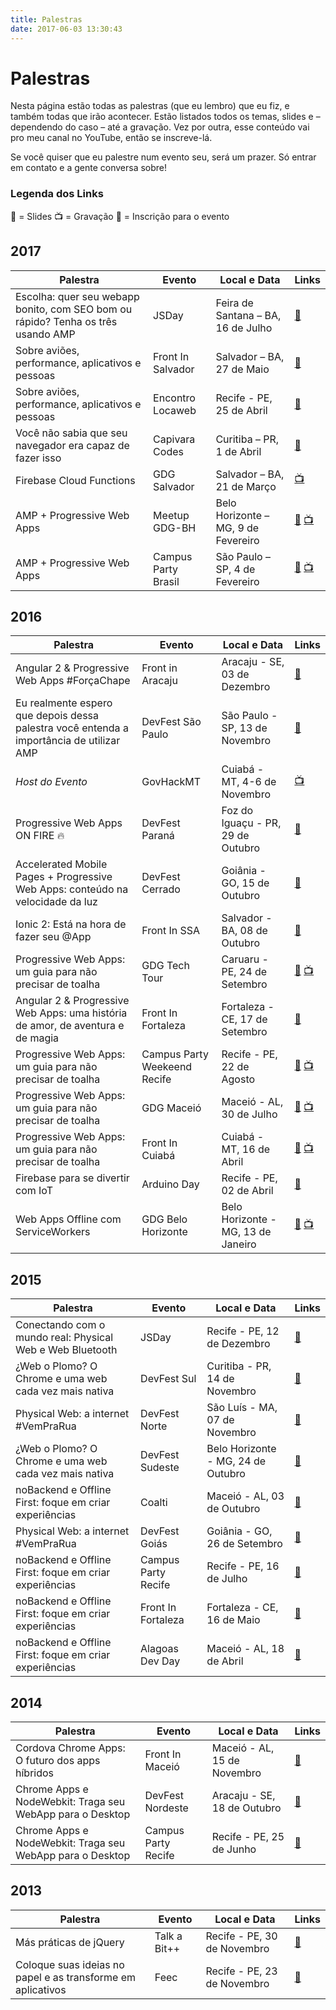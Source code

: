 ```yaml
---
title: Palestras
date: 2017-06-03 13:30:43
---
```


# Palestras

Nesta página estão todas as palestras (que eu lembro) que eu fiz, e também todas que irão acontecer. Estão listados todos os temas, slides e – dependendo do caso – até a gravação. Vez por outra, esse conteúdo vai pro meu canal no YouTube, então se inscreve-lá.

Se você quiser que eu palestre num evento seu, será um prazer. Só entrar em contato e a gente conversa sobre!

### Legenda dos Links
<span role="img" aria-label="microphone">🎤</span> = Slides
<span role="img" aria-label="tv">📺</span> = Gravação
<span role="img" aria-label="arrow">🏹</span>  = Inscrição para o evento

## 2017
| Palestra | Evento | Local e Data | Links |
|---------|-------------|------|--|
| Escolha: quer seu webapp bonito, com SEO bom ou rápido? Tenha os três usando AMP |  JSDay | Feira de Santana – BA, 16 de Julho | [<span role="img" aria-label="arrow">🏹</span>]() |
| Sobre aviões, performance, aplicativos e pessoas |  Front In Salvador | Salvador – BA, 27 de Maio | [<span role="img" aria-label="microphone">🎤</span>]() |
| Sobre aviões, performance, aplicativos e pessoas |  Encontro Locaweb | Recife - PE, 25 de Abril | [<span role="img" aria-label="microphone">🎤</span>]() |
| Você não sabia que seu navegador era capaz de fazer isso |  Capivara Codes | Curitiba – PR, 1 de Abril | [<span role="img" aria-label="microphone">🎤</span>]() |
| Firebase Cloud Functions |  GDG Salvador | Salvador – BA, 21 de Março | [<span role="img" aria-label="tv">📺</span>]() |
| AMP + Progressive Web Apps |  Meetup GDG-BH | Belo Horizonte – MG, 9 de Fevereiro | [<span role="img" aria-label="microphone">🎤</span>]() [<span role="img" aria-label="tv">📺</span>]() |
| AMP + Progressive Web Apps |  Campus Party Brasil | São Paulo – SP, 4 de Fevereiro | [<span role="img" aria-label="microphone">🎤</span>]() [<span role="img" aria-label="tv">📺</span>]() |

## 2016
| Palestra | Evento | Local e Data | Links |
|---------|-------------|------|--|
| Angular 2 & Progressive Web Apps #ForçaChape | Front in Aracaju | Aracaju - SE, 03 de Dezembro | [<span role="img" aria-label="microphone">🎤</span>](http://slides.com/joselitojunior1/angular-2-e-pwa-fora-chape) |
| Eu realmente espero que depois dessa palestra você entenda a importância de utilizar AMP | DevFest São Paulo | São Paulo - SP, 13 de Novembro | [<span role="img" aria-label="microphone">🎤</span>](http://slides.com/joselitojunior1/amp) |
| _Host do Evento_ | GovHackMT | Cuiabá - MT, 4-6 de Novembro | [<span role="img" aria-label="tv">📺</span>](http://g1.globo.com/mato-grosso/mttv-1edicao/videos/t/edicoes/v/hackers-participam-de-evento-para-encontrar-solucoes-para-ajudar-o-cidadao/5429114/) |
| Progressive Web Apps ON FIRE 🔥 | DevFest Paraná | Foz do Iguaçu - PR, 29 de Outubro | [<span role="img" aria-label="microphone">🎤</span>](https://slides.com/joselitojunior1/pwa-fire/) |
| Accelerated Mobile Pages + Progressive Web Apps: conteúdo na velocidade da luz | DevFest Cerrado | Goiânia - GO, 15 de Outubro | [<span role="img" aria-label="microphone">🎤</span>](https://slides.com/joselitojunior1/amp-pwa) |
| Ionic 2: Está na hora de fazer seu @App | Front In SSA | Salvador - BA, 08 de Outubro | [<span role="img" aria-label="microphone">🎤</span>](http://slides.com/joselitojunior1/ionic2) |
| Progressive Web Apps: um guia para não precisar de toalha | GDG Tech Tour | Caruaru - PE, 24 de Setembro | [<span role="img" aria-label="microphone">🎤</span>](http://slides.com/joselitojunior1/progressive-apps) [<span role="img" aria-label="tv">📺</span>](https://www.youtube.com/watch?v=0Cc96N1EkZI) |
| Angular 2 & Progressive Web Apps: uma história de amor, de aventura e de magia | Front In Fortaleza | Fortaleza - CE, 17 de Setembro | [<span role="img" aria-label="microphone">🎤</span>](http://slides.com/joselitojunior1/angular-2-e-pwa) |
| Progressive Web Apps: um guia para não precisar de toalha | Campus Party Weekeend Recife | Recife - PE, 22 de Agosto | [<span role="img" aria-label="microphone">🎤</span>](http://slides.com/joselitojunior1/progressive-apps) [<span role="img" aria-label="tv">📺</span>](https://www.youtube.com/watch?v=0Cc96N1EkZI) |
| Progressive Web Apps: um guia para não precisar de toalha | GDG Maceió | Maceió - AL, 30 de Julho |  [<span role="img" aria-label="microphone">🎤</span>](http://slides.com/joselitojunior1/progressive-apps) [<span role="img" aria-label="tv">📺</span>](https://www.youtube.com/watch?v=0Cc96N1EkZI) |
| Progressive Web Apps: um guia para não precisar de toalha | Front In Cuiabá | Cuiabá - MT, 16 de Abril |  [<span role="img" aria-label="microphone">🎤</span>](http://slides.com/joselitojunior1/progressive-apps) [<span role="img" aria-label="tv">📺</span>](https://www.youtube.com/watch?v=0Cc96N1EkZI) |
| Firebase para se divertir com IoT | Arduino Day | Recife - PE, 02 de Abril | [<span role="img" aria-label="microphone">🎤</span>](https://speakerdeck.com/joselitojunior1/firebase-para-se-divertir-com-iot) |
| Web Apps Offline com ServiceWorkers | GDG Belo Horizonte | Belo Horizonte - MG, 13 de Janeiro |  [<span role="img" aria-label="microphone">🎤</span>](https://speakerdeck.com/joselitojunior1/webapps-offline-com-serviceworkers) [<span role="img" aria-label="tv">📺</span>](https://www.youtube.com/watch?v=zBE52aQP-qE) |

## 2015
| Palestra | Evento | Local e Data | Links |
|---------|-------------|------|--|
| Conectando com o mundo real: Physical Web e Web Bluetooth | JSDay | Recife - PE, 12 de Dezembro | [<span role="img" aria-label="microphone">🎤</span>](https://speakerdeck.com/joselitojunior1/conectando-com-o-mundo-real-physical-web-e-web-bluetooth) |
| ¿Web o Plomo? O Chrome e uma web cada vez mais nativa | DevFest Sul | Curitiba - PR, 14 de Novembro | [<span role="img" aria-label="microphone">🎤</span>](https://speakerdeck.com/joselitojunior1/web-o-plomo-o-chrome-e-uma-web-cada-vez-mais-nativa) |
| Physical Web: a internet #VemPraRua | DevFest Norte | São Luís - MA, 07 de Novembro | [<span role="img" aria-label="microphone">🎤</span>](https://speakerdeck.com/joselitojunior1/physical-web-a-internet-number-vemprarua) |
| ¿Web o Plomo? O Chrome e uma web cada vez mais nativa | DevFest Sudeste | Belo Horizonte - MG, 24 de Outubro | [<span role="img" aria-label="microphone">🎤</span>](https://speakerdeck.com/joselitojunior1/web-o-plomo-o-chrome-e-uma-web-cada-vez-mais-nativa) |
| noBackend e Offline First: foque em criar experiências | Coalti | Maceió - AL, 03 de Outubro | [<span role="img" aria-label="microphone">🎤</span>](https://speakerdeck.com/joselitojunior1/nobackend-e-offline-first-foque-em-criar-experiencias-number-cprecife4) |
| Physical Web: a internet #VemPraRua | DevFest Goiás | Goiânia - GO, 26 de Setembro | [<span role="img" aria-label="microphone">🎤</span>](https://speakerdeck.com/joselitojunior1/physical-web-a-internet-number-vemprarua) |
| noBackend e Offline First: foque em criar experiências | Campus Party Recife | Recife - PE, 16 de Julho | [<span role="img" aria-label="microphone">🎤</span>](https://speakerdeck.com/joselitojunior1/nobackend-e-offline-first-foque-em-criar-experiencias-number-cprecife4) |
| noBackend e Offline First: foque em criar experiências | Front In Fortaleza | Fortaleza - CE, 16 de Maio | [<span role="img" aria-label="microphone">🎤</span>](https://speakerdeck.com/joselitojunior1/nobackend-e-offline-first-foque-em-criar-experiencias-number-cprecife4) |
| noBackend e Offline First: foque em criar experiências | Alagoas Dev Day | Maceió - AL, 18 de Abril | [<span role="img" aria-label="microphone">🎤</span>](https://speakerdeck.com/joselitojunior1/nobackend-e-offline-first-foque-em-criar-experiencias-number-cprecife4) |

## 2014
| Palestra | Evento | Local e Data | Links |
|---------|-------------|------|--|
| Cordova Chrome Apps: O futuro dos apps híbridos | Front In Maceió | Maceió - AL, 15 de Novembro | [<span role="img" aria-label="microphone">🎤</span>](https://speakerdeck.com/joselitojunior1/cordova-chrome-apps-o-futuro-dos-apps-hibridos) | 
| Chrome Apps e NodeWebkit: Traga seu WebApp para o Desktop | DevFest Nordeste | Aracaju - SE, 18 de Outubro | [<span role="img" aria-label="microphone">🎤</span>](https://speakerdeck.com/joselitojunior1/chrome-apps-e-nodewebkit-traga-seu-webapp-para-o-desktop-number-outubrorosa) | 
| Chrome Apps e NodeWebkit: Traga seu WebApp para o Desktop | Campus Party Recife | Recife - PE, 25 de Junho | [<span role="img" aria-label="microphone">🎤</span>](https://speakerdeck.com/joselitojunior1/chrome-apps-e-nodewebkit-traga-seu-webapp-para-o-desktop) |

## 2013
| Palestra | Evento | Local e Data | Links |
|---------|-------------|------|--|
| Más práticas de jQuery | Talk a Bit++ | Recife - PE, 30 de Novembro | [<span role="img" aria-label="microphone">🎤</span>](https://speakerdeck.com/joselitojunior1/mas-praticas-de-jquery) |
| Coloque suas ideias no papel e as transforme em aplicativos | Feec | Recife - PE, 23 de Novembro | [<span role="img" aria-label="microphone">🎤</span>](https://speakerdeck.com/joselitojunior1/coloque-suas-ideias-no-papel-e-as-transforme-em-aplicativos) |